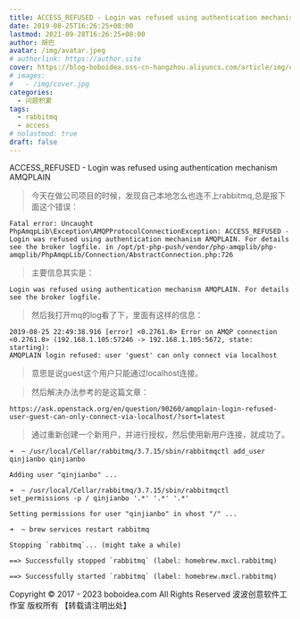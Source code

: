 ```yaml
---
title: ACCESS_REFUSED - Login was refused using authentication mechanism AMQPLAIN
date: 2019-08-25T16:26:25+08:00
lastmod: 2021-09-28T16:26:25+08:00
author: 胡巴
avatar: /img/avatar.jpeg
# authorlink: https://author.site
cover: https://blog-boboidea.oss-cn-hangzhou.aliyuncs.com/article/img/cover.jpg
# images:
#   - /img/cover.jpg
categories:
  - 问题积累
tags:
  - rabbitmq
  - access
# nolastmod: true
draft: false
---
```


ACCESS_REFUSED - Login was refused using authentication mechanism AMQPLAIN

<!--more-->

> 今天在做公司项目的时候，发现自己本地怎么也连不上rabbitmq,总是报下面这个错误：

    Fatal error: Uncaught PhpAmqpLib\Exception\AMQPProtocolConnectionException: ACCESS_REFUSED - Login was refused using authentication mechanism AMQPLAIN. For details see the broker logfile. in /opt/pt-php-push/vendor/php-amqplib/php-amqplib/PhpAmqpLib/Connection/AbstractConnection.php:726

> 主要信息其实是：

    Login was refused using authentication mechanism AMQPLAIN. For details see the broker logfile.

> 然后我打开mq的log看了下，里面有这样的信息：

    2019-08-25 22:49:38.916 [error] <0.2761.0> Error on AMQP connection <0.2761.0> (192.168.1.105:57246 -> 192.168.1.105:5672, state: starting):
    AMQPLAIN login refused: user 'guest' can only connect via localhost

> 意思是说guest这个用户只能通过localhost连接。

> 然后解决办法参考的是这篇文章：

    https://ask.openstack.org/en/question/90260/amqplain-login-refused-user-guest-can-only-connect-via-localhost/?sort=latest

> 通过重新创建一个新用户，并进行授权，然后使用新用户连接，就成功了。

    ➜  ~ /usr/local/Cellar/rabbitmq/3.7.15/sbin/rabbitmqctl add_user qinjianbo qinjianbo

    Adding user "qinjianbo" ...

    ➜  ~ /usr/local/Cellar/rabbitmq/3.7.15/sbin/rabbitmqctl set_permissions -p / qinjianbo '.*' '.*' '.*'

    Setting permissions for user "qinjianbo" in vhost "/" ...

    ➜  ~ brew services restart rabbitmq

    Stopping `rabbitmq`... (might take a while)

    ==> Successfully stopped `rabbitmq` (label: homebrew.mxcl.rabbitmq)

    ==> Successfully started `rabbitmq` (label: homebrew.mxcl.rabbitmq)

<!--declare-declare-->

Copyright &copy; 2017 - 2023 boboidea.com All Rights Reserved 波波创意软件工作室 版权所有 【转载请注明出处】
